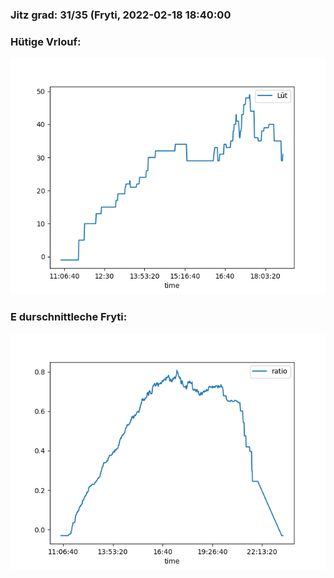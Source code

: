 ### Jitz grad: 31/35 (Fryti, 2022-02-18 18:40:00

### Hütige Vrlouf:
![Graph](Today.png)

### E durschnittleche Fryti:
![Graph](Fryti.png)